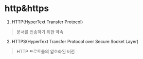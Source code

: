 # http&https

1. HTTP(HyperText Transfer Protocol)
>문서를 전송하기 위한 약속

2. HTTPS(HyperText Transfer Protocol over Secure Socket Layer)
>HTTP 프로토콜의 암호화된 버전

